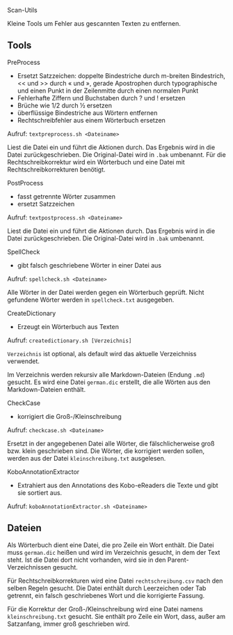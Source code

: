 Scan-Utils

Kleine Tools um Fehler aus gescannten Texten zu entfernen.

Tools
-----

PreProcess
* Ersetzt Satzzeichen: doppelte Bindestriche durch m-breiten Bindestrich,
  << und >> durch « und », gerade Apostrophen durch typographische und
  einen Punkt in der Zeilenmitte durch einen normalen Punkt
* Fehlerhafte Ziffern und Buchstaben durch ? und ! ersetzen
* Brüche wie 1/2 durch ½ ersetzen
* überflüssige Bindestriche aus Wörtern entfernen
* Rechtschreibfehler aus einem Wörterbuch ersetzen

Aufruf: `textpreprocess.sh <Dateiname>`

Liest die Datei ein und führt die Aktionen durch. Das Ergebnis wird in die
Datei zurückgeschrieben. Die Original-Datei wird in `.bak` umbenannt. Für die
Rechtschreibkorrektur wird ein Wörterbuch und eine Datei mit
Rechtschreibkorrekturen benötigt.

PostProcess
* fasst getrennte Wörter zusammen
* ersetzt Satzzeichen

Aufruf: `textpostprocess.sh <Dateiname>`

Liest die Datei ein und führt die Aktionen durch. Das Ergebnis wird in die
Datei zurückgeschrieben. Die Original-Datei wird in `.bak` umbenannt.

SpellCheck
* gibt falsch geschriebene Wörter in einer Datei aus

Aufruf: `spellcheck.sh <Dateiname>`

Alle Wörter in der Datei werden gegen ein Wörterbuch geprüft. Nicht gefundene
Wörter werden in `spellcheck.txt` ausgegeben.

CreateDictionary
* Erzeugt ein Wörterbuch aus Texten

Aufruf: `createdictionary.sh [Verzeichnis]`

`Verzeichnis` ist optional, als default wird das aktuelle Verzeichniss
verwendet.

Im Verzeichnis werden rekursiv alle Markdown-Dateien (Endung `.md`) gesucht. Es
wird eine Datei `german.dic` erstellt, die alle Wörten aus den Markdown-Dateien
enthält.

CheckCase
* korrigiert die Groß-/Kleinschreibung

Aufruf: `checkcase.sh <Dateiname>`

Ersetzt in der angegebenen Datei alle Wörter, die fälschlicherweise groß bzw.
klein geschrieben sind. Die Wörter, die korrigiert werden sollen, werden aus
der Datei `kleinschreibung.txt` ausgelesen.

KoboAnnotationExtractor
* Extrahiert aus den Annotations des Kobo-eReaders die Texte und gibt sie sortiert aus.

Aufruf: `koboAnnotationExtractor.sh <Dateiname>`

Dateien
-------

Als Wörterbuch dient eine Datei, die pro Zeile ein Wort enthält. Die Datei muss
`german.dic` heißen und wird im Verzeichnis gesucht, in dem der Text steht. Ist
die Datei dort nicht vorhanden, wird sie in den Parent-Verzeichnissen gesucht.

Für Rechtschreibkorrekturen wird eine Datei `rechtschreibung.csv` nach den
selben Regeln gesucht. Die Datei enthält durch Leerzeichen oder Tab getrennt,
ein falsch geschriebenes Wort und die korrigierte Fassung.

Für die Korrektur der Groß-/Kleinschreibung wird eine Datei namens
`kleinschreibung.txt` gesucht. Sie enthält pro Zeile ein Wort, dass, außer am
Satzanfang, immer groß geschrieben wird.
